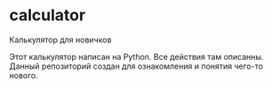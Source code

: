 # calculator
Калькулятор для новичков

Этот калькулятор написан на Python.
Все действия там описанны.
Данный репозиторий создан для ознакомления и понятия чего-то нового.
